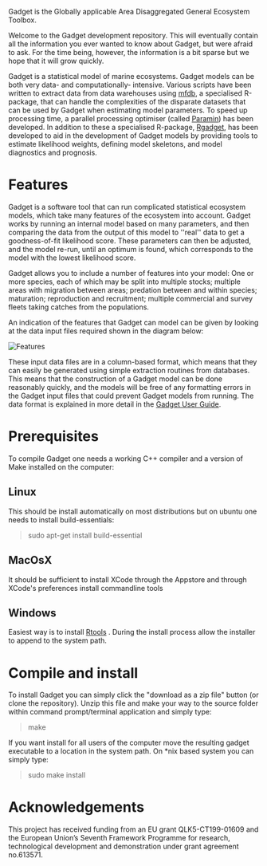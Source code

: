 Gadget is the Globally applicable Area Disaggregated General Ecosystem Toolbox.

Welcome to the Gadget development repository. This will eventually contain all the information you ever wanted to know about Gadget, but were afraid to ask. For the time being, however, the information is a bit sparse but we hope that it will grow quickly.

Gadget is a statistical model of marine ecosystems. Gadget models can be both very data- and computationally- intensive. Various scripts have been written to extract data from data warehouses using [mfdb](github.com/mareframe/mfdb/), a specialised R-package, that can handle the complexities of the disparate datasets that can be used by Gadget when estimating model parameters. To speed up processing time, a parallel processing optimiser (called [Paramin](github.com/Hafro/paramin)) has been developed. In addition to these a specialised R-package, [Rgadget](github.com/bthe/rgadget), has been developed to aid in the development of Gadget models by providing tools to estimate likelihood weights, defining model skeletons, and model diagnostics and prognosis.   

# Features
Gadget is a software tool that can run complicated statistical ecosystem models, which take many features of the ecosystem into account. Gadget works by running an internal model based on many parameters, and then comparing the data from the output of this model to ''real'' data to get a goodness-of-fit likelihood score. These parameters can then be adjusted, and the model re-run, until an optimum is found, which corresponds to the model with the lowest likelihood score.

Gadget allows you to include a number of features into your model: One or more species, each of which may be split into multiple stocks; multiple areas with migration between areas; predation between and within species; maturation; reproduction and recruitment; multiple commercial and survey fleets taking catches from the populations.

An indication of the features that Gadget can model can be given by
looking at the data input files required shown in the diagram below:

![Features](github.com/docs/features.png)


These input data files are in a column-based format, which means that they can easily be generated using simple extraction routines from databases. This means that the construction of a Gadget model can be done reasonably quickly, and the models will be free of any formatting errors in the Gadget input files that could prevent Gadget models from running. The data format is explained in more detail in the [Gadget User Guide](http://www.hafro.is/gadget/userguide/userguide.html).


# Prerequisites
To compile Gadget one needs a working C++ compiler and a version of Make installed on the computer:

## Linux
This should be install automatically on most distributions but on ubuntu one needs to install build-essentials:

>  sudo apt-get install build-essential
  

## MacOsX
It should be sufficient to install XCode through the Appstore and through XCode's preferences install commandline tools

## Windows
Easiest way is to install [Rtools](https://cran.r-project.org/bin/windows/Rtools/) . During the install process allow the installer to append to the system path.

# Compile and install
To install Gadget you can simply click the "download as a zip file" button (or clone the repository). Unzip this file and make your way to the source folder within command prompt/terminal application and simply type:
  
>  make
  
If you want install for all users of the computer move the resulting gadget executable to a location in the system path. On *nix based system you can simply type:
  
>  sudo make install 


# Acknowledgements
This project has received funding from an EU grant QLK5-CT199-01609 and the European Union’s Seventh Framework Programme for research, technological development and demonstration under grant agreement no.613571.

